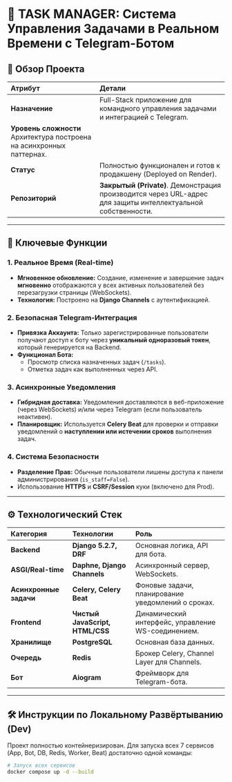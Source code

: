 # 🚀 TASK MANAGER: Система Управления Задачами в Реальном Времени с Telegram-Ботом

## 🎯 Обзор Проекта

| Атрибут | Детали |
| :--- | :--- |
| **Назначение** | Full-Stack приложение для командного управления задачами и интеграцией с Telegram. |
| **Уровень сложности**  Архитектура построена на асинхронных паттернах. |
| **Статус** | Полностью функционален и готов к продакшену (Deployed on Render). |
| **Репозиторий** | **Закрытый (Private)**. Демонстрация производится через URL-адрес для защиты интеллектуальной собственности. |

---

## 🌟 Ключевые Функции

### 1. **Реальное Время (Real-time)**
* **Мгновенное обновление:** Создание, изменение и завершение задач **мгновенно** отображаются у всех активных пользователей без перезагрузки страницы (WebSockets).
* **Технология:** Построено на **Django Channels** с аутентификацией.

### 2. **Безопасная Telegram-Интеграция**
* **Привязка Аккаунта:** Только зарегистрированные пользователи получают доступ к боту через **уникальный одноразовый токен**, который генерируется на Backend.
* **Функционал Бота:**
    * Просмотр списка назначенных задач (`/tasks`).
    * Отметка задач как выполненных через API.

### 3. **Асинхронные Уведомления**
* **Гибридная доставка:** Уведомления доставляются в веб-приложение (через WebSockets) и/или через Telegram (если пользователь неактивен).
* **Планировщик:** Используется **Celery Beat** для проверки и отправки уведомлений о **наступлении или истечении сроков** выполнения задач.

### 4. **Система Безопасности**
* **Разделение Прав:** Обычные пользователи лишены доступа к панели администрирования (`is_staff=False`).
* Использование **HTTPS** и **CSRF/Session** куки (включено для Prod).

---

## ⚙️ Технологический Стек

| Категория | Технологии | Роль |
| :--- | :--- | :--- |
| **Backend** | **Django 5.2.7, DRF** | Основная логика, API для бота. |
| **ASGI/Real-time** | **Daphne, Django Channels** | Асинхронный сервер, WebSockets. |
| **Асинхронные задачи** | **Celery, Celery Beat** | Фоновые задачи, планирование уведомлений о сроках. |
| **Frontend** | **Чистый JavaScript, HTML/CSS** | Динамический интерфейс, управление WS-соединением. |
| **Хранилище** | **PostgreSQL** | Основная база данных. |
| **Очередь** | **Redis** | Брокер Celery, Channel Layer для Channels. |
| **Бот** | **Aiogram** | Фреймворк для Telegram-бота. |

---

## 🛠️ Инструкции по Локальному Развёртыванию (Dev)

Проект полностью контейнеризирован. Для запуска всех 7 сервисов (App, Bot, DB, Redis, Worker, Beat) достаточно одной команды:

```bash
# Запуск всех сервисов
docker compose up -d --build